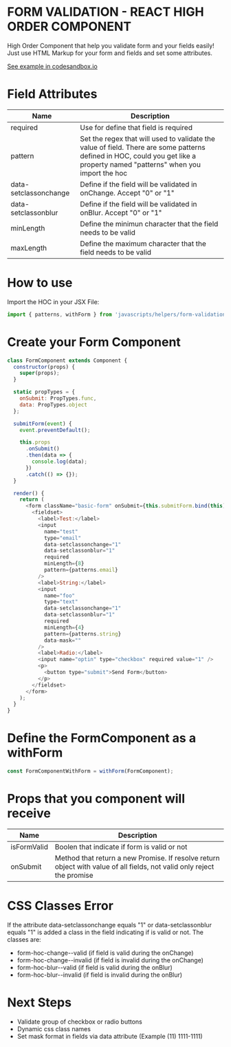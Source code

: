 # FORM VALIDATION - REACT HIGH ORDER COMPONENT

High Order Component that help you validate form and your fields easily!
Just use HTML Markup for your form and fields and set some attributes.

[See example in codesandbox.io](https://codesandbox.io/s/wwn1k867kl)

# Field Attributes

| Name    | Description                                                                             |
| --------- | ------------------------------------------------------------------------------------------ |
| required  | Use for define that field is required |
| pattern  | Set the regex that will used to validate the value of field. There are some patterns defined in HOC, could you get like a property named "patterns" when you import the hoc |
| data-setclassonchange | Define if the field will be validated in onChange. Accept "0" or "1" |
| data-setclassonblur | Define if the field will be validated in onBlur. Accept "0" or "1" |
| minLength | Define the minimun character that the field needs to be valid |
| maxLength | Define the maximum character that the field needs to be valid |

# How to use
Import the HOC in your JSX File:

```javascript
import { patterns, withForm } from 'javascripts/helpers/form-validation-hoc';
```

# Create your Form Component

```javascript
class FormComponent extends Component {
  constructor(props) {
    super(props);
  }

  static propTypes = {
    onSubmit: PropTypes.func,
    data: PropTypes.object
  };

  submitForm(event) {
    event.preventDefault();

    this.props
      .onSubmit()
      .then(data => {
        console.log(data);
      })
      .catch(() => {});
  }

  render() {
    return (
      <form className="basic-form" onSubmit={this.submitForm.bind(this)}>
        <fieldset>
          <label>Test:</label>
          <input
            name="test"
            type="email"
            data-setclassonchange="1"
            data-setclassonblur="1"
            required
            minLength={8}
            pattern={patterns.email}
          />
          <label>String:</label>
          <input
            name="foo"
            type="text"
            data-setclassonchange="1"
            data-setclassonblur="1"
            required
            minLength={4}
            pattern={patterns.string}
            data-mask=""
          />
          <label>Radio:</label>
          <input name="optin" type="checkbox" required value="1" />
          <p>
            <button type="submit">Send Form</button>
          </p>
        </fieldset>
      </form>
    );
  }
}
```

# Define the FormComponent as a withForm

```javascript
const FormComponentWithForm = withForm(FormComponent);
```

# Props that you component will receive

| Name    | Description                                                                             |
| --------- | ------------------------------------------------------------------------------------------ |
| isFormValid  | Boolen that indicate if form is valid or not |
| onSubmit  | Method that return a new Promise. If resolve return object with value of all fields, not valid only reject the promise |

# CSS Classes Error
If the attribute data-setclassonchange equals "1" or data-setclassonblur equals "1" is added a class in the field indicating if is valid or not.
The classes are:
* form-hoc-change--valid (if field is valid during the onChange)
* form-hoc-change--invalid (if field is invalid during the onChange)
* form-hoc-blur--valid (if field is valid during the onBlur)
* form-hoc-blur--invalid (if field is invalid during the onBlur)

# Next Steps
* Validate group of checkbox or radio buttons
* Dynamic css class names
* Set mask format in fields via data attribute (Example (11) 1111-1111)